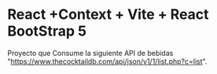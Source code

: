 # React +Context + Vite + React BootStrap 5

Proyecto que Consume la siguiente API  de bebidas "https://www.thecocktaildb.com/api/json/v1/1/list.php?c=list". 

